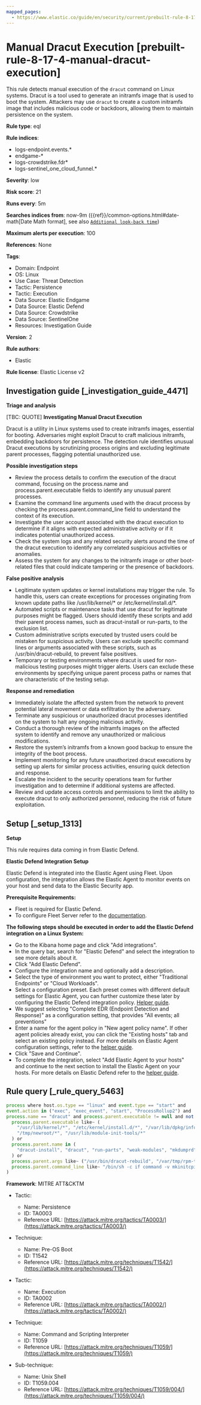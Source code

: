 ```yaml
---
mapped_pages:
  - https://www.elastic.co/guide/en/security/current/prebuilt-rule-8-17-4-manual-dracut-execution.html
---
```


# Manual Dracut Execution [prebuilt-rule-8-17-4-manual-dracut-execution]

This rule detects manual execution of the `dracut` command on Linux systems. Dracut is a tool used to generate an initramfs image that is used to boot the system. Attackers may use `dracut` to create a custom initramfs image that includes malicious code or backdoors, allowing them to maintain persistence on the system.

**Rule type**: eql

**Rule indices**:

* logs-endpoint.events.*
* endgame-*
* logs-crowdstrike.fdr*
* logs-sentinel_one_cloud_funnel.*

**Severity**: low

**Risk score**: 21

**Runs every**: 5m

**Searches indices from**: now-9m ({{ref}}/common-options.html#date-math[Date Math format], see also [`Additional look-back time`](docs-content://solutions/security/detect-and-alert/create-detection-rule.md#rule-schedule))

**Maximum alerts per execution**: 100

**References**: None

**Tags**:

* Domain: Endpoint
* OS: Linux
* Use Case: Threat Detection
* Tactic: Persistence
* Tactic: Execution
* Data Source: Elastic Endgame
* Data Source: Elastic Defend
* Data Source: Crowdstrike
* Data Source: SentinelOne
* Resources: Investigation Guide

**Version**: 2

**Rule authors**:

* Elastic

**Rule license**: Elastic License v2

## Investigation guide [_investigation_guide_4471]

**Triage and analysis**

[TBC: QUOTE]
**Investigating Manual Dracut Execution**

Dracut is a utility in Linux systems used to create initramfs images, essential for booting. Adversaries might exploit Dracut to craft malicious initramfs, embedding backdoors for persistence. The detection rule identifies unusual Dracut executions by scrutinizing process origins and excluding legitimate parent processes, flagging potential unauthorized use.

**Possible investigation steps**

* Review the process details to confirm the execution of the dracut command, focusing on the process.name and process.parent.executable fields to identify any unusual parent processes.
* Examine the command line arguments used with the dracut process by checking the process.parent.command_line field to understand the context of its execution.
* Investigate the user account associated with the dracut execution to determine if it aligns with expected administrative activity or if it indicates potential unauthorized access.
* Check the system logs and any related security alerts around the time of the dracut execution to identify any correlated suspicious activities or anomalies.
* Assess the system for any changes to the initramfs image or other boot-related files that could indicate tampering or the presence of backdoors.

**False positive analysis**

* Legitimate system updates or kernel installations may trigger the rule. To handle this, users can create exceptions for processes originating from known update paths like /usr/lib/kernel/* or /etc/kernel/install.d/*.
* Automated scripts or maintenance tasks that use dracut for legitimate purposes might be flagged. Users should identify these scripts and add their parent process names, such as dracut-install or run-parts, to the exclusion list.
* Custom administrative scripts executed by trusted users could be mistaken for suspicious activity. Users can exclude specific command lines or arguments associated with these scripts, such as /usr/bin/dracut-rebuild, to prevent false positives.
* Temporary or testing environments where dracut is used for non-malicious testing purposes might trigger alerts. Users can exclude these environments by specifying unique parent process paths or names that are characteristic of the testing setup.

**Response and remediation**

* Immediately isolate the affected system from the network to prevent potential lateral movement or data exfiltration by the adversary.
* Terminate any suspicious or unauthorized dracut processes identified on the system to halt any ongoing malicious activity.
* Conduct a thorough review of the initramfs images on the affected system to identify and remove any unauthorized or malicious modifications.
* Restore the system’s initramfs from a known good backup to ensure the integrity of the boot process.
* Implement monitoring for any future unauthorized dracut executions by setting up alerts for similar process activities, ensuring quick detection and response.
* Escalate the incident to the security operations team for further investigation and to determine if additional systems are affected.
* Review and update access controls and permissions to limit the ability to execute dracut to only authorized personnel, reducing the risk of future exploitation.


## Setup [_setup_1313]

**Setup**

This rule requires data coming in from Elastic Defend.

**Elastic Defend Integration Setup**

Elastic Defend is integrated into the Elastic Agent using Fleet. Upon configuration, the integration allows the Elastic Agent to monitor events on your host and send data to the Elastic Security app.

**Prerequisite Requirements:**

* Fleet is required for Elastic Defend.
* To configure Fleet Server refer to the [documentation](docs-content://reference/ingestion-tools/fleet/fleet-server.md).

**The following steps should be executed in order to add the Elastic Defend integration on a Linux System:**

* Go to the Kibana home page and click "Add integrations".
* In the query bar, search for "Elastic Defend" and select the integration to see more details about it.
* Click "Add Elastic Defend".
* Configure the integration name and optionally add a description.
* Select the type of environment you want to protect, either "Traditional Endpoints" or "Cloud Workloads".
* Select a configuration preset. Each preset comes with different default settings for Elastic Agent, you can further customize these later by configuring the Elastic Defend integration policy. [Helper guide](docs-content://solutions/security/configure-elastic-defend/configure-an-integration-policy-for-elastic-defend.md).
* We suggest selecting "Complete EDR (Endpoint Detection and Response)" as a configuration setting, that provides "All events; all preventions"
* Enter a name for the agent policy in "New agent policy name". If other agent policies already exist, you can click the "Existing hosts" tab and select an existing policy instead. For more details on Elastic Agent configuration settings, refer to the [helper guide](docs-content://reference/ingestion-tools/fleet/agent-policy.md).
* Click "Save and Continue".
* To complete the integration, select "Add Elastic Agent to your hosts" and continue to the next section to install the Elastic Agent on your hosts. For more details on Elastic Defend refer to the [helper guide](docs-content://solutions/security/configure-elastic-defend/install-elastic-defend.md).


## Rule query [_rule_query_5463]

```js
process where host.os.type == "linux" and event.type == "start" and
event.action in ("exec", "exec_event", "start", "ProcessRollup2") and
process.name == "dracut" and process.parent.executable != null and not (
  process.parent.executable like~ (
    "/usr/lib/kernel/*", "/etc/kernel/install.d/*", "/var/lib/dpkg/info/dracut.postinst",
    "/tmp/newroot/*", "/usr/lib/module-init-tools/*"
  ) or
  process.parent.name in (
    "dracut-install", "dracut", "run-parts", "weak-modules", "mkdumprd", "new-kernel-pkg", "sudo"
  ) or
  process.parent.args like~ ("/usr/bin/dracut-rebuild", "/var/tmp/rpm-tmp.*") or
  process.parent.command_line like~ "/bin/sh -c if command -v mkinitcpio*"
)
```

**Framework**: MITRE ATT&CKTM

* Tactic:

    * Name: Persistence
    * ID: TA0003
    * Reference URL: [https://attack.mitre.org/tactics/TA0003/](https://attack.mitre.org/tactics/TA0003/)

* Technique:

    * Name: Pre-OS Boot
    * ID: T1542
    * Reference URL: [https://attack.mitre.org/techniques/T1542/](https://attack.mitre.org/techniques/T1542/)

* Tactic:

    * Name: Execution
    * ID: TA0002
    * Reference URL: [https://attack.mitre.org/tactics/TA0002/](https://attack.mitre.org/tactics/TA0002/)

* Technique:

    * Name: Command and Scripting Interpreter
    * ID: T1059
    * Reference URL: [https://attack.mitre.org/techniques/T1059/](https://attack.mitre.org/techniques/T1059/)

* Sub-technique:

    * Name: Unix Shell
    * ID: T1059.004
    * Reference URL: [https://attack.mitre.org/techniques/T1059/004/](https://attack.mitre.org/techniques/T1059/004/)



